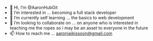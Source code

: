 - 👋 Hi, I’m @AaronHubGit
- 👀 I’m interested in ... becoming a full stack developer
- 🌱 I’m currently self learning ... the basics to web development 
- 💞️ I’m looking to collaborate on ... on anyone who is interested in teaching me the ropes so i may be an asset to everyone in the future
- 📫 How to reach me ... aaronjaikissoon@gmail.com

<!---
AaronHubGit/AaronHubGit is a ✨ special ✨ repository because its `README.md` (this file) appears on your GitHub profile.
You can click the Preview link to take a look at your changes.
--->
